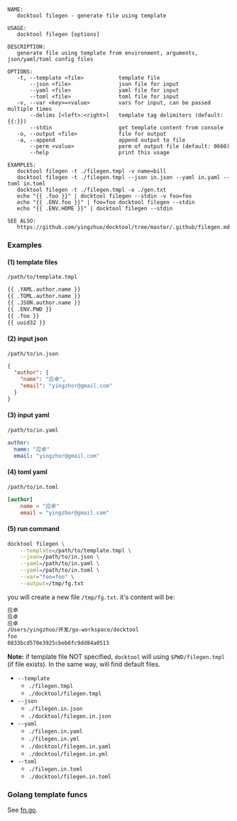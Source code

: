 
```
NAME:
   docktool filegen - generate file using template

USAGE:
   docktool filegen [options]

DESCRIPTION:
   generate file using template from environment, arguments, json/yaml/toml config files

OPTIONS:
   -t, --template <file>           template file
       --json <file>               json file for input
       --yaml <file>               yaml file for input
       --toml <file>               toml file for input
   -v, --var <key>=<value>         vars for input, can be passed multiple times
       --delims [<left>:<right>]   template tag delimiters (default: {{:}})
       --stdin                     get template content from console
   -o, --output <file>             file for output
   -a, --append                    append output to file
       --perm <value>              perm of output file (default: 0660)
       --help                      print this usage

EXAMPLES:
   docktool filegen -t ./filegen.tmpl -v name=bill
   docktool filegen -t ./filegen.tmpl --json in.json --yaml in.yaml --toml in.toml
   docktool filegen -t ./filegen.tmpl -o ./gen.txt
   echo "{{ .foo }}" | docktool filegen --stdin -v foo=foo
   echo "{{ .ENV.foo }}" | foo=foo docktool filegen --stdin
   echo "{{ .ENV.HOME }}" | docktool filegen --stdin

SEE ALSO:
   https://github.com/yingzhuo/docktool/tree/master/.github/filegen.md

```

### Examples

#### (1) template files

`/path/to/template.tmpl`

```txt
{{ .YAML.author.name }}
{{ .TOML.author.name }}
{{ .JSON.author.name }}
{{ .ENV.PWD }}
{{ .foo }}
{{ uuid32 }}
```

#### (2) input json

`/path/to/in.json`

```json
{
  "author": {
    "name": "应卓",
    "email": "yingzhor@gmail.com"
  }
}
```

#### (3) input yaml

`/path/to/in.yaml`

```yaml
author:
  name: "应卓"
  email: "yingzhor@gmail.com"
```

#### (4) toml yaml

`/path/to/in.toml`

```toml
[author]
    name = "应卓"
    email = "yingzhor@gmail.com"
```

#### (5) run command

```bash
docktool filegen \
    --template=/path/to/template.tmpl \
    --json=/path/to/in.json \
    --yaml=/path/to/in.yaml \
    --yaml=/path/to/in.toml \
    --var="foo=foo" \
    --output=/tmp/fg.txt
```

you will create a new file `/tmp/fg.txt`. it's content will be:

```txt
应卓
应卓
应卓
/Users/yingzhuo/开发/go-workspace/docktool
foo
0833bcd570e3925cbeb6fc9dd84a0513
```

**Note:** if template file NOT specified, `docktool` will using `$PWD/filegen.tmpl` (if file exists).
In the same way, will find default files.

- `--template`
    - `./filegen.tmpl`
    - `./docktool/filegen.tmpl`
- `--json`
    - `./filegen.in.json`
    - `./docktool/filegen.in.json`
- `--yaml`
    - `./filegen.in.yaml`
    - `./filegen.in.yml`
    - `./docktool/filegen.in.yaml`
    - `./docktool/filegen.in.yml`
- `--toml`
    - `./filegen.in.toml`
    - `./docktool/filegen.in.toml`

### Golang template funcs

See [fn.go](https://github.com/yingzhuo/docktool/tree/master/fn/fn.go).
